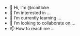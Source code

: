 - 👋 Hi, I’m @ronitloke
- 👀 I’m interested in ...
- 🌱 I’m currently learning ...
- 💞️ I’m looking to collaborate on ...
- 📫 How to reach me ...

<!---
ronitloke/ronitloke is a ✨ special ✨ repository because its `README.md` (this file) appears on your GitHub profile.
You can click the Preview link to take a look at your changes.
--->

